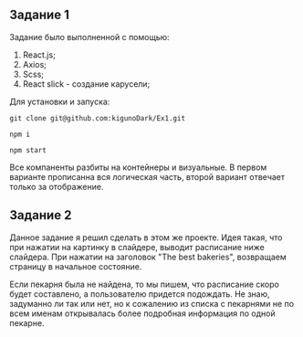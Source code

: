 
## Задание 1

Задание было выполненной с помощью:

1. React.js;
2. Axios;
3. Scss;
4. React slick - создание карусели;

Для установки и запуска:

```
git clone git@github.com:kigunoDark/Ex1.git
```
```
npm i
```
```
npm start
```


Все компаненты разбиты на контейнеры и визуальные.
В первом варианте прописанна вся логическая часть, второй
вариант отвечает только за отображение.

## Задание 2

Данное задание я решил сделать в этом же проекте. Идея такая, что при нажатии на картинку в слайдере, выводит расписание ниже слайдера. При нажатии на заголовок "The best bakeries", возвращаем страницу в начальное состояние. 

Если пекарня была не найдена, то мы пишем, что расписание скоро будет составлено, а пользователю придется подождать. Не знаю, задуманно ли так или нет, но к сожалению из списка с пекарнями не по всем именам открывалась более подробная информация по одной пекарне.
